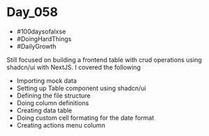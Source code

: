 # Day_058

- #100daysofalxse 
- #DoingHardThings
- #DailyGrowth

Still focused on building a frontend table with crud operations using shadcn/ui with NextJS. I covered the following
- Importing mock data
- Setting up Table component using shadcn/ui
- Defining the file structure
- Doing column definitions
- Creating data table
- Doing custom cell formating for the date format
- Creating actions menu column
